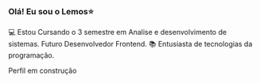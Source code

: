 
### Olá! Eu sou o Lemos⭐
💻 Estou Cursando o 3 semestre em Analise e desenvolvimento de sistemas.
Futuro Desenvolvedor Frontend.
📚 Entusiasta de tecnologias da programação.

Perfil em construção 
